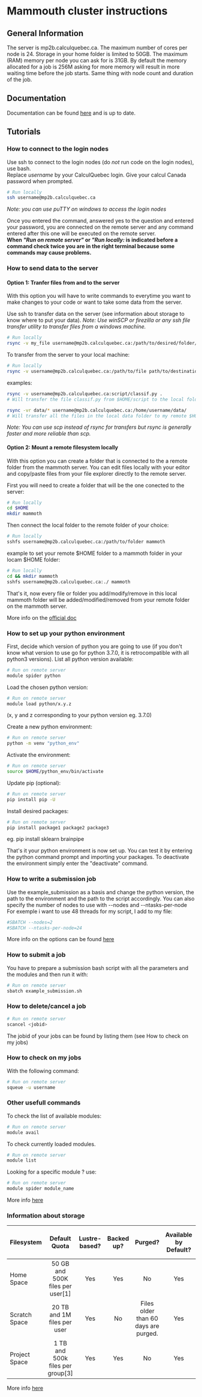 # Mammouth cluster instructions

## General Information

The server is mp2b.calculquebec.ca.
The maximum number of cores per node is 24.
Storage in your home folder is limited to 50GB.
The maximum (RAM) memory per node you can ask for is 31GB.
By default the memory allocated for a job is 256M asking for more memory will result in more waiting time before the job starts. Same thing with node count and duration of the job.

## Documentation

Documentation can be found [here][mammoth doc] and is up to date.

## Tutorials 

### How to connect to the login nodes

Use ssh to connect to the login nodes (do *not* run code on the login nodes), use bash.  
Replace _username_ by your CalculQuebec login. Give your calcul Canada password when prompted.
```bash
# Run locally
ssh username@mp2b.calculquebec.ca
```
_Note: you can use puTTY on windows to access the login nodes_

Once you entered the command, answered yes to the question and entered your password, you are connected on the remote server and any command entered after this one will be executed on the remote server.  
**When _"Run on remote server"_ or _"Run locally:_ is indicated before a command check twice you are in the right terminal because some commands may cause problems.**

### How to send data to the server

#### Option 1: Tranfer files from and to the server

With this option you will have to write commands to everytime you want to make changes to your code or want to take some data from the server.

Use ssh to transfer data on the server (see information about storage to know where to put your data).
_Note: Use winSCP or firezilla or any ssh file transfer utility to transfer files from a windows machine._
```bash
# Run locally
rsync -v my_file username@mp2b.calculquebec.ca:/path/to/desired/folder/
```

To transfer from the server to your local machine:
```bash
# Run locally
rsync -v username@mp2b.calculquebec.ca:/path/to/file path/to/destination/folder/
```

examples:
```bash
rsync -v username@mp2b.calculquebec.ca:script/classif.py .
# Will transfer the file classif.py from $HOME/script to the local folder.

rsync -vr data/* username@mp2b.calculquebec.ca:/home/username/data/
# Will transfer all the files in the local data folder to my remote $HOME/data folder
```

_Note: You can use scp instead of rsync for transfers but rsync is generally faster and more reliable than scp._

#### Option 2: Mount a remote filesystem locally

With this option you can create a folder that is connected to the a remote folder from the mammoth server. You can edit files locally with your editor and copy/paste files from your file explorer directly to the remote server.

First you will need to create a folder that will be the one conected to the server:
```bash
# Run locally
cd $HOME
mkdir mammoth
```

Then connect the local folder to the remote folder of your choice:
```bash
# Run locally
sshfs username@mp2b.calculquebec.ca:/path/to/folder mammoth
```

example to set your remote $HOME folder to a mammoth folder in your locam $HOME folder:
```bash
# Run locally
cd && mkdir mammoth
sshfs username@mp2b.calculquebec.ca:./ mammoth
```

That's it, now every file or folder you add/modify/remove in this local mammoth folder will be added/modified/removed from your remote folder on the mammoth server.

More info on the [official doc][mammoth transfer]

### How to set up your python environment

First, decide which version of python you are going to use (if you don't know what version to use go for python 3.7.0, it is retrocompatible with all python3 versions). List all python version available:
```bash
# Run on remote server
module spider python
```

Load the chosen python version:
```bash
# Run on remote server
module load python/x.y.z
```
(x, y and z corresponding to your python version eg. 3.7.0)

Create a new python environment:
```bash
# Run on remote server
python -m venv "python_env"
```

Activate the environment:
```bash
# Run on remote server
source $HOME/python_env/bin/activate
```

Update pip (optional):
```bash
# Run on remote server
pip install pip -U
```

Install desired packages:
```bash
# Run on remote server
pip install package1 package2 package3
```
eg. pip install sklearn brainpipe

That's it your python environment is now set up. You can test it by entering the python command prompt and importing your packages. To deactivate the environment simply enter the "deactivate" command.

### How to write a submission job

Use the example_submission as a basis and change the python version, the path to the environment and the path to the script accordingly.
You can also specify the number of nodes to use with --nodes and --ntasks-per-node
For exemple i want to use 48 threads for my script, I add to my file:
```bash
#SBATCH --nodes=2
#SBATCH --ntasks-per-node=24
```
More info on the options can be found [here][mammoth jobs]

### How to submit a job

You have to prepare a submission bash script with all the parameters and the modules and then run it with:

```bash
# Run on remote server
sbatch example_submission.sh
```

### How to delete/cancel a job

```bash
# Run on remote server
scancel <jobid>
```
The jobid of your jobs can be found by listing them (see How to check on my jobs)

### How to check on my jobs

With the following command:
```bash
# Run on remote server
squeue -u username
```

### Other usefull commands

To check the list of available modules:
```bash
# Run on remote server
module avail
```

To check currently loaded modules.
```bash
# Run on remote server
module list
```

Looking for a specific module ? use:
```bash
# Run on remote server
module spider module_name
```

More info [here][mammoth modules]

### Information about storage

| Filesystem	| Default Quota	| Lustre-based?	| Backed up?	| Purged?	| Available by Default?	| Mounted on Compute Nodes?|
|:---		|:--:					| :--:	| :--:	| :--:	| :--:|:--:|
| Home Space	| 50 GB and 500K files per user[1]	| Yes	| Yes	| No	| Yes	| Yes|
| Scratch Space	| 20 TB and 1M files per user		| Yes	| No	| Files older than 60 days are purged.	| Yes	| Yes|
| Project Space	| 1 TB and 500k files per group[3]	| Yes	| Yes	| No	| Yes	| Yes|

More info [here][mammoth storage]

[mammoth doc]: http://wiki.ccs.usherbrooke.ca/Mammouth-Mp2b#Documentation
[mammoth transfer]: https://docs.computecanada.ca/wiki/Transferring_data
[mammoth jobs]: https://docs.computecanada.ca/wiki/Running_jobs
[mammoth modules]: https://docs.computecanada.ca/wiki/Utiliser_des_modules/en
[mammoth storage]: https://docs.computecanada.ca/wiki/Storage_and_file_management
